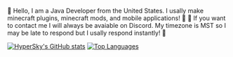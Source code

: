 👋 Hello, I am a Java Developer from the United States. I usally make minecraft plugins, minecraft mods, and mobile applications! 👋
🔰 If you want to contact me I will always be avaiable on Discord. My timezone is MST so I may be late to respond but I usally respond instantly! 🔰

[![HyperSky's GitHub stats](https://github-readme-stats.vercel.app/api?username=hyperskys&count_private=true&show_icons=true&theme=dark)](https://dev.hyperskys.net/)
[![Top Languages](https://github-readme-stats.vercel.app/api/top-langs/?username=hyperskys&langs_count=8&theme=dark&layout=compact)](https://dev.hyperskys.net/)
